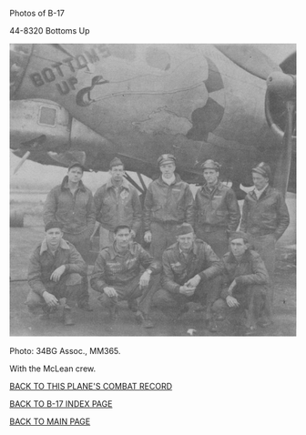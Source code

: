 
Photos of B-17






 




44-8320 Bottoms Up  
  

![](44-8320.jpg)  

Photo: 34BG Assoc., MM365.  

With the McLean crew.  
  

[BACK TO THIS PLANE'S COMBAT RECORD](b17s/44-8320.md)  

[BACK TO B-17 INDEX PAGE](000b17s.md)  

[BACK TO MAIN PAGE](index.html)


